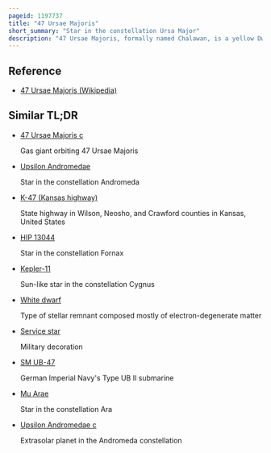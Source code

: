 ```yaml
---
pageid: 1197737
title: "47 Ursae Majoris"
short_summary: "Star in the constellation Ursa Major"
description: "47 Ursae Majoris, formally named Chalawan, is a yellow Dwarf Star approximately 45. 3 Light-Years from Earth in the Constellation of Ursa Major. As of 2011 three extrasolar Planets are believed to orbit the Star."
---
```


## Reference

- [47 Ursae Majoris (Wikipedia)](https://en.wikipedia.org/?curid=1197737)

## Similar TL;DR

- [47 Ursae Majoris c](/tldr/en/47-ursae-majoris-c)

  Gas giant orbiting 47 Ursae Majoris

- [Upsilon Andromedae](/tldr/en/upsilon-andromedae)

  Star in the constellation Andromeda

- [K-47 (Kansas highway)](/tldr/en/k-47-kansas-highway)

  State highway in Wilson, Neosho, and Crawford counties in Kansas, United States

- [HIP 13044](/tldr/en/hip-13044)

  Star in the constellation Fornax

- [Kepler-11](/tldr/en/kepler-11)

  Sun-like star in the constellation Cygnus

- [White dwarf](/tldr/en/white-dwarf)

  Type of stellar remnant composed mostly of electron-degenerate matter

- [Service star](/tldr/en/service-star)

  Military decoration

- [SM UB-47](/tldr/en/sm-ub-47)

  German Imperial Navy's Type UB II submarine

- [Mu Arae](/tldr/en/mu-arae)

  Star in the constellation Ara

- [Upsilon Andromedae c](/tldr/en/upsilon-andromedae-c)

  Extrasolar planet in the Andromeda constellation
